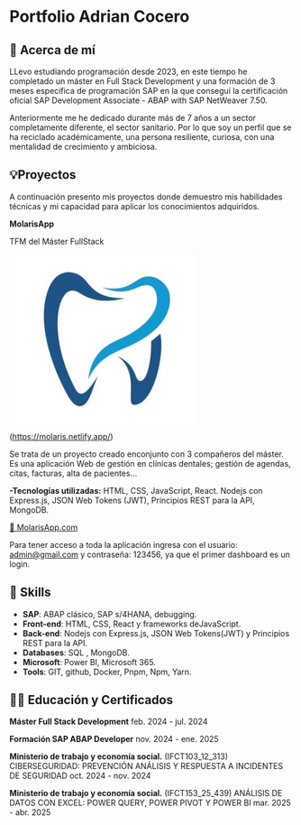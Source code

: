 # Portfolio Adrian Cocero

## 📓 Acerca de mí

LLevo estudiando programación desde 2023, en este tiempo he completado un máster en Full Stack Development y una formación de 3 meses específica de programación SAP en la que conseguí la certificación oficial SAP Development Associate - ABAP with SAP NetWeaver 7.50. 

Anteriormente me he dedicado durante más de 7 años a un sector completamente diferente, el sector sanitario. Por lo que soy un perfil que se ha reciclado académicamente, una persona resiliente, curiosa, con una mentalidad de crecimiento y ambiciosa.

## 💡Proyectos

A continuación presento mis proyectos donde demuestro mis habilidades técnicas y mi capacidad para aplicar los conocimientos adquiridos.

**MolarisApp**

TFM del Máster FullStack

![MolarisApp](assets/MolarisLogo.jpg)(https://molaris.netlify.app/)

Se trata de un proyecto creado enconjunto con 3 compañeros del máster. Es una aplicación Web de gestión en clínicas dentales; gestión de agendas, citas, facturas, alta de pacientes...

**-Tecnologías utilizadas:** HTML, CSS, JavaScript, React. Nodejs con Express.js, JSON Web Tokens (JWT), Principios REST para la API, MongoDB.


[🔗 MolarisApp.com](https://molaris.netlify.app/)

Para tener acceso a toda la aplicación ingresa con el usuario: admin@gmail.com y contraseña: 123456, ya que el primer dashboard es un login.


## 🤹 Skills

- **SAP**: ABAP clásico, SAP s/4HANA, debugging.
- **Front-end**: HTML, CSS, React y frameworks deJavaScript.
- **Back-end**: Nodejs con Express.js, JSON Web Tokens(JWT) y Principios REST para la API.
- **Databases**: SQL , MongoDB.
- **Microsoft**: Power BI, Microsoft 365.
- **Tools**: GIT, github, Docker, Pnpm, Npm, Yarn.

## 🧑‍🎓 Educación y Certificados

**Máster Full Stack Development** feb. 2024 - jul. 2024  

**Formación SAP ABAP Developer** nov. 2024 - ene. 2025

**Ministerio de trabajo y economía social.**
(IFCT103_12_313) CIBERSEGURIDAD: PREVENCIÓN ANÁLISIS Y RESPUESTA A INCIDENTES DE SEGURIDAD
oct. 2024 - nov. 2024

**Ministerio de trabajo y economía social.**
(IFCT153_25_439) ANÁLISIS DE DATOS CON EXCEL: POWER QUERY, POWER PIVOT Y POWER BI
mar. 2025 - abr. 2025
